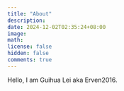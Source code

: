 ```yaml
---
title: "About"
description:
date: 2024-12-02T02:35:24+08:00
image:
math:
license: false
hidden: false
comments: true
---
```


Hello, I am Guihua Lei aka Erven2016.
